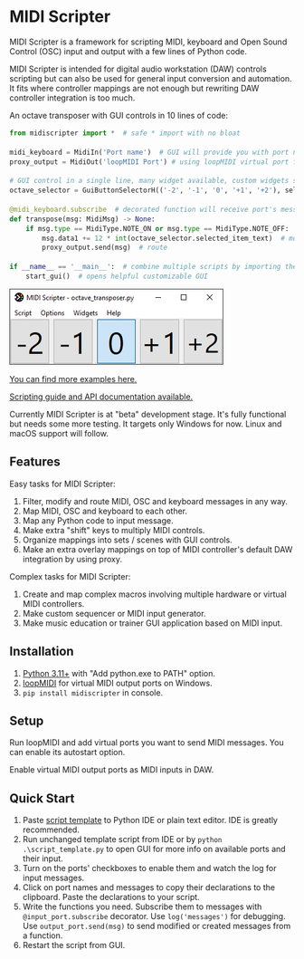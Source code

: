 # MIDI Scripter

MIDI Scripter is a framework for scripting MIDI, keyboard and Open Sound Control (OSC) input and output with a few lines of Python code.

MIDI Scripter is intended for digital audio workstation (DAW) controls scripting but can also be used for general input conversion and automation. It fits where controller mappings are not enough but rewriting DAW controller integration is too much. 

An octave transposer with GUI controls in 10 lines of code:

``` python
from midiscripter import *  # safe * import with no bloat

midi_keyboard = MidiIn('Port name')  # GUI will provide you with port names
proxy_output = MidiOut('loopMIDI Port') # using loopMIDI virtual port for output

# GUI control in a single line, many widget available, custom widgets supported
octave_selector = GuiButtonSelectorH(('-2', '-1', '0', '+1', '+2'), select='0')

@midi_keyboard.subscribe  # decorated function will receive port's messages
def transpose(msg: MidiMsg) -> None:
	if msg.type == MidiType.NOTE_ON or msg.type == MidiType.NOTE_OFF:  # filter
		msg.data1 += 12 * int(octave_selector.selected_item_text)  # modify
		proxy_output.send(msg)  # route

if __name__ == '__main__':  # combine multiple scripts by importing them
	start_gui()  # opens helpful customizable GUI
```

![Screenshot](https://github.com/Maboroshy/midi-scripter/blob/master/examples/octave_transposer/screenshot.png?raw=true)

[You can find more examples here.](https://github.com/Maboroshy/midi-scripter/tree/master/examples)

[Scripting guide and API documentation available.](https://maboroshy.github.io/midi-scripter)

Currently MIDI Scripter is at "beta" development stage. It's fully functional but needs some more testing. It targets only Windows for now. Linux and macOS support will follow.

## Features
Easy tasks for MIDI Scripter:  
1. Filter, modify and route MIDI, OSC and keyboard messages in any way.  
2. Map MIDI, OSC and keyboard to each other.  
3. Map any Python code to input message.  
4. Make extra "shift" keys to multiply MIDI controls.  
5. Organize mappings into sets / scenes with GUI controls.  
6. Make an extra overlay mappings on top of MIDI controller's default DAW integration by using proxy.  

Complex tasks for MIDI Scripter:
1. Create and map complex macros involving multiple hardware or virtual MIDI controllers.
2. Make custom sequencer or MIDI input generator.
3. Make music education or trainer GUI application based on MIDI input.

## Installation
1. [Python 3.11+](https://www.python.org/downloads/) with "Add python.exe to PATH" option.
2. [loopMIDI](https://www.tobias-erichsen.de/software/loopmidi.html) for virtual MIDI output ports on Windows.
3. `pip install midiscripter` in console.

## Setup
Run loopMIDI and add virtual ports you want to send MIDI messages. You can enable its autostart option.

Enable virtual MIDI output ports as MIDI inputs in DAW. 

## Quick Start
1. Paste [script template](examples/script_template.py) to Python IDE or plain text editor. IDE is greatly recommended.
2. Run unchanged template script from IDE or by `python .\script_template.py` to open GUI for more info on available ports and their input.
3. Turn on the ports' checkboxes to enable them and watch the log for input messages.
4. Click on port names and messages to copy their declarations to the clipboard. Paste the declarations to your script.
5. Write the functions you need. Subscribe them to messages with `@input_port.subscribe` decorator. Use `log('messages')` for debugging. Use `output_port.send(msg)` to send modified or created messages from a function.
6. Restart the script from GUI.
